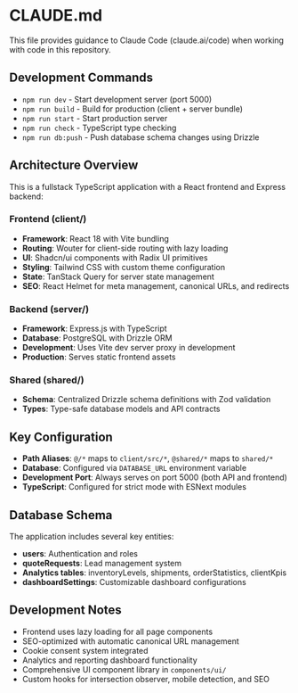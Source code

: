# CLAUDE.md

This file provides guidance to Claude Code (claude.ai/code) when working with code in this repository.

## Development Commands

- `npm run dev` - Start development server (port 5000)
- `npm run build` - Build for production (client + server bundle)
- `npm run start` - Start production server
- `npm run check` - TypeScript type checking
- `npm run db:push` - Push database schema changes using Drizzle

## Architecture Overview

This is a fullstack TypeScript application with a React frontend and Express backend:

### Frontend (client/)
- **Framework**: React 18 with Vite bundling
- **Routing**: Wouter for client-side routing with lazy loading
- **UI**: Shadcn/ui components with Radix UI primitives
- **Styling**: Tailwind CSS with custom theme configuration
- **State**: TanStack Query for server state management
- **SEO**: React Helmet for meta management, canonical URLs, and redirects

### Backend (server/)
- **Framework**: Express.js with TypeScript
- **Database**: PostgreSQL with Drizzle ORM
- **Development**: Uses Vite dev server proxy in development
- **Production**: Serves static frontend assets

### Shared (shared/)
- **Schema**: Centralized Drizzle schema definitions with Zod validation
- **Types**: Type-safe database models and API contracts

## Key Configuration

- **Path Aliases**: `@/*` maps to `client/src/*`, `@shared/*` maps to `shared/*`
- **Database**: Configured via `DATABASE_URL` environment variable
- **Development Port**: Always serves on port 5000 (both API and frontend)
- **TypeScript**: Configured for strict mode with ESNext modules

## Database Schema

The application includes several key entities:
- **users**: Authentication and roles
- **quoteRequests**: Lead management system
- **Analytics tables**: inventoryLevels, shipments, orderStatistics, clientKpis
- **dashboardSettings**: Customizable dashboard configurations

## Development Notes

- Frontend uses lazy loading for all page components
- SEO-optimized with automatic canonical URL management
- Cookie consent system integrated
- Analytics and reporting dashboard functionality
- Comprehensive UI component library in `components/ui/`
- Custom hooks for intersection observer, mobile detection, and SEO